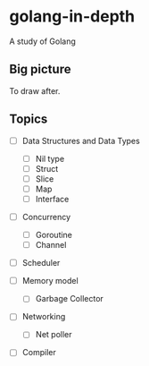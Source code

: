 # golang-in-depth
A study of Golang

## Big picture
To draw after.

## Topics
- [ ] Data Structures and Data Types
  - [ ] Nil type
  - [ ] Struct
  - [ ] Slice
  - [ ] Map
  - [ ] Interface
- [ ] Concurrency
  - [ ] Goroutine
  - [ ] Channel
- [ ] Scheduler
- [ ] Memory model
  - [ ] Garbage Collector
- [ ] Networking
  - [ ] Net poller
- [ ] Compiler

